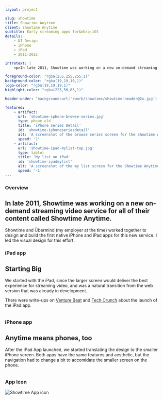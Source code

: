 ```yaml
---
layout: project

slug: showtime
title: Showtime Anytime
client: Showtime Anytime
subtitle: Early streaming apps for&nbsp;iOS
details:
    - UI Design
    - iPhone
    - iPad
    - 2011-2012

introtext: |
    <p>In late 2011, Showtime was working on a new on-demand streaming video service for all of their content called Showtime Anytime. Showtime and Übermind (my employer at the time) worked together to design and build the first native iPhone and iPad apps for this new service. I led the visual design for this effort.</p>

foreground-color: "rgba(255,255,255,1)"
background-color: "rgba(19,19,19,1)"
logo-color: "rgba(19,19,19,1)"
highlight-color: "rgba(223,56,83,1)"

header-under: "background:url('/work/showtime/showtime-header@2x.jpg') center center no-repeat; background-size:cover;"

featured: 
    - artifact: 
      url: 'showtime-iphone-browse-series.jpg'
      type: phone-old
      title: 'iPhone Series Detail'
      id: 'showtime-iphoneseriesdetail'
      alt: 'A screenshot of the browse series screen for the Showtime Anytime iPhone app'
      speed: '2'
    - artifact: 
      url: 'showtime-ipad-mylist-top.jpg'
      type: tablet
      title: 'My list on iPad'
      id: 'showtime-ipadmylist'
      alt: 'A screenshot of the my list screen for the Showtime Anytime iPad app'
      speed: '-1'
---
```

<div class="container project-container">

<div class="project-row grid">
    <div class="project-row-subtitle"><h3>Overview</h3></div>
    <div class="project-row-headline">
        <h2>In late 2011, Showtime was working on a new on-demand streaming video service for all of their content called Showtime&nbsp;Anytime.</h2>
    </div>
</div>


<div class="project-row grid">
    <div class="project-row-copy">
        <p>Showtime and Übermind (my employer at the time) worked together to design and build the first native iPhone and iPad apps for this new service. I led the visual design for this effort.</p>
    </div>
</div>

<div class="project-row grid">
    <div class="project-row-subtitle"><h3>iPad app</h3></div>
    <div class="project-row-copy">
        <h2>Starting Big</h2>
        <p>We started with the iPad, since the larger screen would deliver the best experience for streaming video, and was a natural transition from the web version that was already in development.</p>
        <p>There were write-ups on <a href="https://venturebeat.com/2012/01/10/showtime-ipad-app/">Venture Beat</a> and <a href="https://techcrunch.com/2012/01/10/new-showtime-anytime-app-brings-showtimes-movies-and-shows-to-the-ipad">Tech Crunch</a> about the launch of the iPad app.</p>
    </div>
</div>

<div class="full-width mb-6">
    <img src="/work/{{page.slug}}/showtime-ipad-browse-series-ondevice@2x.jpg" alt="" />
</div>

<div class="full-width mb-6">
    <img src="/work/{{page.slug}}/showtime-ipad-mylist-top-ondevice@2x.jpg" alt="" />
</div>

<div class="full-width">
    <img src="/work/{{page.slug}}/showtime-ipad-seriesdetail-ondevice@2x.jpg" alt="" />
</div>

<div class="project-row grid">
    <div class="project-row-subtitle"><h3>iPhone app</h3></div>
    <div class="project-row-copy">
        <h2>Anytime means phones, too</h2>
        <p>After the iPad App launched, we started translating the design to the smaller iPhone screen. Both apps have the same features and aesthetic, but the navigation had to change a bit to accomidate the smaller screen on the phone.</p>
    </div>
</div>

<div class="full-width mb-6">
    <img src="/work/{{page.slug}}/showtime-iphone-01@2x.jpg" alt="" />
</div>
<div class="full-width">
    <img src="/work/{{page.slug}}/showtime-iphone-02@2x.jpg" alt="" />
</div>

<div class="project-row grid mb-6">
    <div class="project-row-subtitle"><h3>App Icon</h3></div>
    <div class="project-row-copy">
        <img src="/work/{{page.slug}}/showtime-icon@2x.png" alt="Showtime App icon" />
    </div>
</div>

</div>